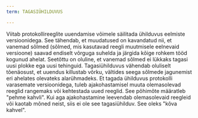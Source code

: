 ```yaml
---
term: TAGASIÜHILDUVUS

---
```

Viitab protokollireeglite uuendamise võimele säilitada ühilduvus eelmiste versioonidega. See tähendab, et muudatused on kavandatud nii, et vanemad sõlmed (sõlmed, mis kasutavad reegli muutmisele eelnevaid versioone) saavad endiselt võrguga suhelda ja järgida kõige rohkem tööd kogunud ahelat. Seetõttu on oluline, et vanemad sõlmed ei lükkaks tagasi uusi plokke ega uusi tehinguid. Tagasiühilduvus vähendab oluliselt tõenäosust, et uuendus killustab võrku, vältides seega sõlmede jagunemist eri ahelates olevateks alarühmadeks. Et tagada ühilduvus protokolli varasemate versioonidega, tuleb ajakohastamisel muuta olemasolevad reeglid rangemaks või kehtestada uued reeglid. See põhimõte määratleb "pehme kahvli". Kui aga ajakohastamine leevendab olemasolevaid reegleid või kaotab mõned neist, siis ei ole see tagasiühilduv. See oleks "kõva kahvel".